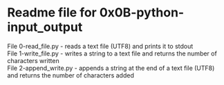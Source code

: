# Readme file for 0x0B-python-input_output

File 0-read_file.py - reads a text file (UTF8) and prints it to stdout  
File 1-write_file.py - writes a string to a text file and returns the number of characters written  
File 2-append_write.py - appends a string at the end of a text file (UTF8) and returns the number of characters added
